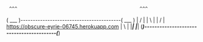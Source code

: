      ^^^                                             ^^^
   ( ___ )-----------------------------------------( ___ )
    | / |                                           | \ |
    | / | https://obscure-eyrie-06745.herokuapp.com | \ |
    |___|                                           |___|
   (_____)-----------------------------------------(_____) 
